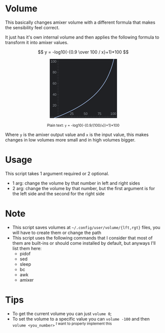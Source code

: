 # Volume
This basically changes amixer volume with a different formula that makes the sensibility feel correct.

It just has it's own internal volume and then applies the following formula to transform it into amixer values.

$$ y = -log10(-{0.9 \over 100 / x}+1)*100 $$


<div style="text-align: center;">

[![example-graph](../.other/images/volume-formula.png)](https://www.google.com/search?q=y%3D-log10%28-%280.9%2F%28100%2Fx%29%29%2B1%29*100)

<sup style="margin-left:auto; text-align:center">

Plain text: `y` = -log10(-(0.9/(100/`x`))+1)*100

</sup>
</div>

Where `y` is the amixer output value and `x` is the input value, this makes changes in low volumes more small and in high volumes bigger.

# Usage
This script takes 1 argument required or 2 optional.
* 1 arg: change the volume by that number in left and right sides
* 2 arg: change the volume by that number, but the first argument is for the left side and the second for the right side

# Note
* This script saves volumes at `~/.config/user/volume/{lft,rgt}` files, you will have to create them or change the path
* This script uses the following commands that I consider that most of them are built-ins or should come installed by default, but anyways I'll list them here:
  * pidof
  * sed
  * sleep
  * bc
  * awk
  * amixer

# Tips
* To get the current volume you can just `volume 0`;
* To set the volume to a specific value you can `volume -100` and then `volume <you_number>` <sup>I want to properly implement this</sup>
